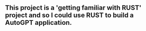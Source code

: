 ## This project is a 'getting familiar with RUST' project and so I could use RUST to build a AutoGPT application.